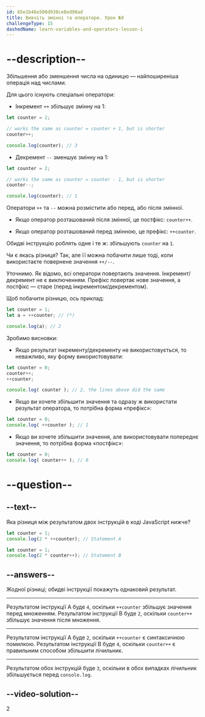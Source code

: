 ```yaml
---
id: 65e1b46e500d930ce8ed90ad
title: Вивчіть змінні та оператори. Урок №9
challengeType: 15
dashedName: learn-variables-and-operators-lesson-i
---
```


# --description--

Збільшення або зменшення числа на одиницю — найпоширеніша операція над числами.

Для цього існують спеціальні оператори:

- Інкремент `++` збільшує змінну на 1:

```js
let counter = 2;

// works the same as counter = counter + 1, but is shorter
counter++;      

console.log(counter); // 3
```

- Декремент `--` зменшує змінну на 1:

```js
let counter = 2;

// works the same as counter = counter - 1, but is shorter
counter--;

console.log(counter); // 1
```

Оператори `++` та `--` можна розмістити або перед, або після змінної.

- Якщо оператор розташований після змінної, це постфікс: `counter++`.

- Якщо оператор розташований перед змінною, це префікс: `++counter`.

Обидві інструкцію роблять одне і те ж: збільшують `counter` на `1`.

Чи є якась різниця? Так, але її можна побачити лише тоді, коли використаєте повернене значення `++/--`.

Уточнимо. Як відомо, всі оператори повертають значення. Інкремент/декремент не є виключенням. Префікс повертає нове значення, а постфікс — старе (перед інкрементом/декрементом).

Щоб побачити різницю, ось приклад:

```js
let counter = 1;
let a = ++counter; // (*)

console.log(a); // 2
```

Зробимо висновки:

- Якщо результат інкременту/декременту не використовується, то неважливо, яку форму використовувати:

```js
let counter = 0;
counter++;
++counter;

console.log( counter ); // 2, the lines above did the same
```

- Якщо ви хочете збільшити значення та одразу ж використати результат оператора, то потрібна форма «префікс»:

```js
let counter = 0;
console.log( ++counter ); // 1
```

- Якщо ви хочете збільшити значення, але використовувати попереднє значення, то потрібна форма «постфікс»:

```js 
let counter = 0;
console.log( counter++ ); // 0
```

# --question--

## --text--

Яка різниця між результатом двох інструкцій в коді JavaScript нижче?

```js
let counter = 1;
console.log(2 * ++counter); // Statement A

let counter = 1;
console.log(2 * counter++); // Statement B
```

## --answers--

Жодної різниці; обидві інструкції покажуть однаковий результат.

---

Результатом інструкції A буде `4`, оскільки `++counter` збільшує значення перед множенням. Результатом інструкції B буде `2`, оскільки `counter++` збільшує значення після множення.

---

Результатом інструкції A буде `2`, оскільки `++counter` є синтаксичною помилкою. Результатом інструкції B буде `4`, оскільки `counter++` є правильним способом збільшити лічильник.

---

Результатом обох інструкцій буде `3`, оскільки в обох випадках лічильник збільшується перед `console.log`.


## --video-solution--

2
